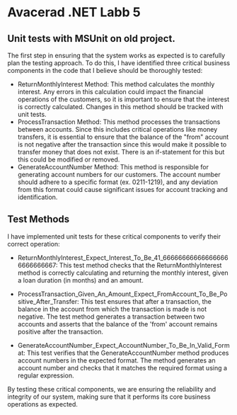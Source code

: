 # Avacerad .NET Labb 5
## Unit tests with MSUnit on old project. 
The first step in ensuring that the system works as expected is to carefully plan the testing approach. To do this, I have identified three critical business components in the code that I believe should be thoroughly tested:

+ ReturnMonthlyInterest Method: This method calculates the monthly interest. Any errors in this calculation could impact the financial operations of the customers, so it is important to ensure that the interest is correctly calculated. Changes in this method should be tracked with unit tests.
+ ProcessTransaction Method: This method processes the transactions between accounts. Since this includes critical operations like money transfers, it is essential to ensure that the balance of the "from" account is not negative after the transaction since this would make it possible to transfer money that does not exist. There is an if-statement for this but this could be modified or removed.
+ GenerateAccountNumber Method: This method is responsible for generating account numbers for our customers. The account number should adhere to a specific format (ex. 0211-1219), and any deviation from this format could cause significant issues for account tracking and identification.

## Test Methods
I have implemented unit tests for these critical components to verify their correct operation:

+ ReturnMonthlyInterest_Expect_Interest_To_Be_41_666666666666666666666666667: This test method checks that the ReturnMonthlyInterest method is correctly calculating and returning the monthly interest, given a loan duration (in months) and an amount.

+ ProcessTransaction_Given_An_Amount_Expect_FromAccount_To_Be_Positive_After_Transfer: This test ensures that after a transaction, the balance in the account from which the transaction is made is not negative. The test method generates a transaction between two accounts and asserts that the balance of the 'from' account remains positive after the transaction.

+ GenerateAccountNumber_Expect_AccountNumber_To_Be_In_Valid_Format: This test verifies that the GenerateAccountNumber method produces account numbers in the expected format. The method generates an account number and checks that it matches the required format using a regular expression.  
  
By testing these critical components, we are ensuring the reliability and integrity of our system, making sure that it performs its core business operations as expected.
